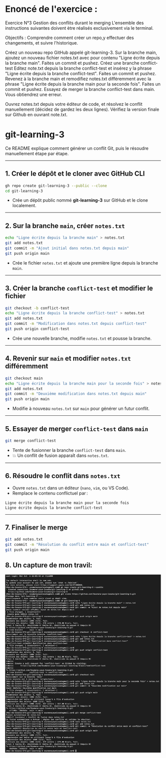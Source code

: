 # Enoncé de l'exercice :
Exercice N°3
Gestion des conflits durant le merging
L'ensemble des instructions suivantes doivent ètre réalisés exclusivement via le terminal.

Objectifs : Comprendre comment créer un repo,y effectuer des changements, et suivre l'historique.

Créez un nouveau repo GitHub appelé git-learning-3.
Sur la branche main, ajoutez un nouveau fichier notes.txt avec pour contenu "Ligne écrite depuis la branche main".
Faites un commit et pushez.
Créez une branche conflict-test
Editez note.txt depuis la branche conflict-test et insérez y la phrase "Ligne écrite depuis la branche conflict-test".
Faites un commit et pushez.
Revenez à la branche main et remodifiez notes.txt différemment avec la phrase "Ligne écrite depuis la branche main pour la seconde fois".
Faites un commit et pushez.
Essayez de merger la branche conflict-test dans main.
Vous obtiendrez une erreur.

Ouvrez notes.txt depuis votre éditeur de code, et résolvez le conflit manuellement (décidez de gardez les deux lignes).
Vérifiez la version finale sur Github en ouvrant note.txt.

# git-learning-3

Ce README explique comment générer un conflit Git, puis le résoudre manuellement étape par étape.

--------------------
## 1. Créer le dépôt et le cloner avec GitHub CLI

```bash
gh repo create git-learning-3 --public --clone
cd git-learning-3
```
- Crée un dépôt public nommé **git-learning-3** sur GitHub et le clone localement.
---------------------
## 2. Sur la branche `main`, créer `notes.txt`

```bash
echo "Ligne écrite depuis la branche main" > notes.txt
git add notes.txt
git commit -m "Ajout initial dans notes.txt depuis main"
git push origin main
```
- Crée le fichier `notes.txt` et ajoute une première ligne depuis la branche `main`.
-----------------------
## 3. Créer la branche `conflict-test` et modifier le fichier

```bash
git checkout -b conflict-test
echo "Ligne écrite depuis la branche conflict-test" > notes.txt
git add notes.txt
git commit -m "Modification dans notes.txt depuis conflict-test"
git push origin conflict-test
```
- Crée une nouvelle branche, modifie `notes.txt` et pousse la branche.
-----------------------
## 4. Revenir sur `main` et modifier `notes.txt` différemment

```bash
git checkout main
echo "Ligne écrite depuis la branche main pour la seconde fois" > notes.txt
git add notes.txt
git commit -m "Deuxième modification dans notes.txt depuis main"
git push origin main
```
- Modifie à nouveau `notes.txt` sur `main` pour générer un futur conflit.
-----------------------
## 5. Essayer de merger `conflict-test` dans `main`

```bash
git merge conflict-test
```
- Tente de fusionner la branche `conflict-test` dans `main`.  
- 💥 Un conflit de fusion apparaît dans `notes.txt`.
------------------------
## 6. Résoudre le conflit dans `notes.txt`

- Ouvre `notes.txt` dans un éditeur (`nano`, `vim`, ou VS Code).
- Remplace le contenu conflictuel par :

```
Ligne écrite depuis la branche main pour la seconde fois
Ligne écrite depuis la branche conflict-test
```
--------------------------
## 7. Finaliser le merge

```bash
git add notes.txt
git commit -m "Résolution du conflit entre main et conflict-test"
git push origin main
```
## 8. Un capture de mon travil:  
![](./Exo3-github.png)